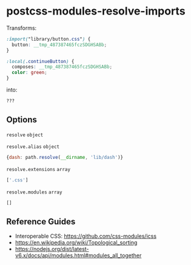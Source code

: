 postcss-modules-resolve-imports
===============================

Transforms:

```css
:import("library/button.css") {
  button: __tmp_487387465fczSDGHSABb;
}

:local(.continueButton) {
  composes: __tmp_487387465fczSDGHSABb;
  color: green;
}
```

into:

```css
???
```


## Options

`resolve` `object`

`resolve.alias` `object`

```javascript
{dash: path.resolve(__dirname, 'lib/dash')}
```

`resolve.extensions` `array`

```javascript
['.css']
```

`resolve.modules` `array`

```javascript
[]
```


## Reference Guides

- Interoperable CSS: https://github.com/css-modules/icss
- https://en.wikipedia.org/wiki/Topological_sorting
- https://nodejs.org/dist/latest-v6.x/docs/api/modules.html#modules_all_together
